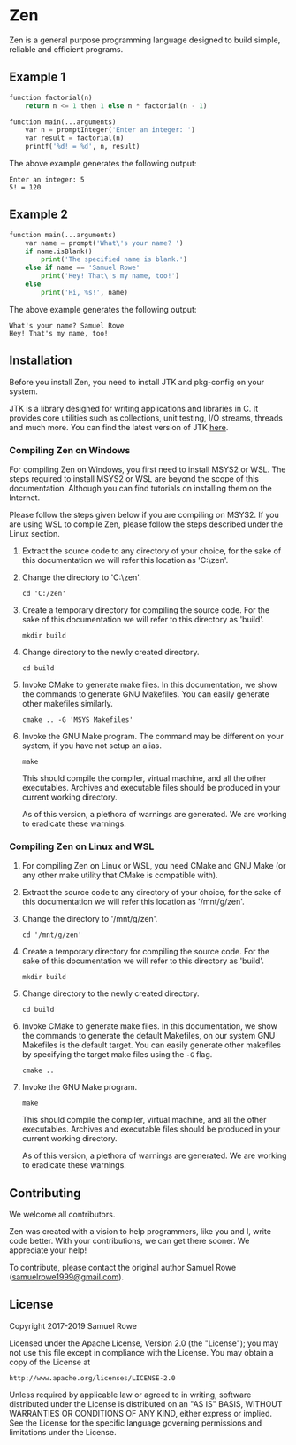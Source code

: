 # Zen

Zen is a general purpose programming language designed to build simple, reliable and efficient programs.

## Example 1

```python
function factorial(n)
    return n <= 1 then 1 else n * factorial(n - 1)

function main(...arguments)
    var n = promptInteger('Enter an integer: ')
    var result = factorial(n)
    printf('%d! = %d', n, result)
```

The above example generates the following output:

```
Enter an integer: 5
5! = 120
```

## Example 2
```python
function main(...arguments)
    var name = prompt('What\'s your name? ')
    if name.isBlank()
        print('The specified name is blank.')
    else if name == 'Samuel Rowe'
        print('Hey! That\'s my name, too!')
    else
        print('Hi, %s!', name)
```

The above example generates the following output:

```
What's your name? Samuel Rowe
Hey! That's my name, too!
```

## Installation

Before you install Zen, you need to install JTK and pkg-config on your system.

JTK is a library designed for writing applications and libraries in C. It provides
core utilities such as collections, unit testing, I/O streams, threads and much
more. You can find the latest version of JTK [here](https://github.com/itssamuelrowe/jtk).

### Compiling Zen on Windows

For compiling Zen on Windows, you first need to install MSYS2 or WSL.
The steps required to install MSYS2 or WSL are beyond the scope of this
documentation. Although you can find tutorials on installing them on the
Internet.

Please follow the steps given below if you are compiling on MSYS2. If you
are using WSL to compile Zen, please follow the steps described under the
Linux section.

1. Extract the source code to any directory of your choice, for the sake of this
   documentation we will refer this location as 'C:\zen'.
2. Change the directory to 'C:\zen'.
    ```
    cd 'C:/zen'
    ```
3. Create a temporary directory for compiling the source code. For the sake of this
   documentation we will refer to this directory as 'build'.
   ```
   mkdir build
   ```
4. Change directory to the newly created directory.
   ```
   cd build
   ```
5. Invoke CMake to generate make files. In this documentation, we show the
   commands to generate GNU Makefiles. You can easily generate other makefiles
   similarly.
   ```
   cmake .. -G 'MSYS Makefiles'
   ```
6. Invoke the GNU Make program. The command may be different on your system,
   if you have not setup an alias.
   ```
   make
   ```
   This should compile the compiler, virtual machine, and all the other executables.
   Archives and executable files should be produced in your current working directory.

   As of this version, a plethora of warnings are generated. We are working to
   eradicate these warnings.

### Compiling Zen on Linux and WSL

1. For compiling Zen on Linux or WSL, you need CMake and GNU Make (or any other make
   utility that CMake is compatible with).
2. Extract the source code to any directory of your choice, for the sake of this
   documentation we will refer this location as '/mnt/g/zen'.
3. Change the directory to '/mnt/g/zen'.
    ```
    cd '/mnt/g/zen'
    ```
4. Create a temporary directory for compiling the source code. For the sake of this
   documentation we will refer to this directory as 'build'.
   ```
   mkdir build
   ```
5. Change directory to the newly created directory.
   ```
   cd build
   ```
6. Invoke CMake to generate make files. In this documentation, we show the
   commands to generate the default Makefiles, on our system GNU Makefiles is
   the default target. You can easily generate other makefiles by specifying
   the target make files using the `-G` flag.
   ```
   cmake ..
   ```
7. Invoke the GNU Make program.
   ```
   make
   ```
   This should compile the compiler, virtual machine, and all the other executables.
   Archives and executable files should be produced in your current working directory.

   As of this version, a plethora of warnings are generated. We are working to
   eradicate these warnings.

## Contributing

We welcome all contributors.

Zen was created with a vision to help programmers, like you and I, write code
better. With your contributions, we can get there sooner. We appreciate your help!

To contribute, please contact the original author Samuel Rowe (<samuelrowe1999@gmail.com>).

## License

Copyright 2017-2019 Samuel Rowe

Licensed under the Apache License, Version 2.0 (the "License");
you may not use this file except in compliance with the License.
You may obtain a copy of the License at

    http://www.apache.org/licenses/LICENSE-2.0

Unless required by applicable law or agreed to in writing, software
distributed under the License is distributed on an "AS IS" BASIS,
WITHOUT WARRANTIES OR CONDITIONS OF ANY KIND, either express or implied.
See the License for the specific language governing permissions and
limitations under the License.
